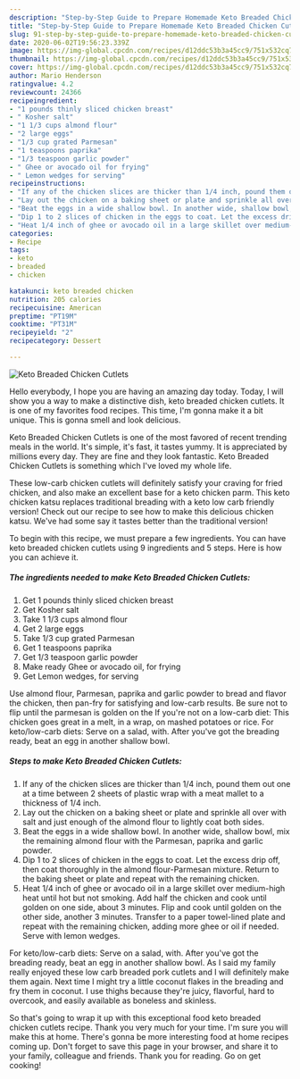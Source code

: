 ```yaml
---
description: "Step-by-Step Guide to Prepare Homemade Keto Breaded Chicken Cutlets"
title: "Step-by-Step Guide to Prepare Homemade Keto Breaded Chicken Cutlets"
slug: 91-step-by-step-guide-to-prepare-homemade-keto-breaded-chicken-cutlets
date: 2020-06-02T19:56:23.339Z
image: https://img-global.cpcdn.com/recipes/d12ddc53b3a45cc9/751x532cq70/keto-breaded-chicken-cutlets-recipe-main-photo.jpg
thumbnail: https://img-global.cpcdn.com/recipes/d12ddc53b3a45cc9/751x532cq70/keto-breaded-chicken-cutlets-recipe-main-photo.jpg
cover: https://img-global.cpcdn.com/recipes/d12ddc53b3a45cc9/751x532cq70/keto-breaded-chicken-cutlets-recipe-main-photo.jpg
author: Mario Henderson
ratingvalue: 4.2
reviewcount: 24366
recipeingredient:
- "1 pounds thinly sliced chicken breast"
- " Kosher salt"
- "1 1/3 cups almond flour"
- "2 large eggs"
- "1/3 cup grated Parmesan"
- "1 teaspoons paprika"
- "1/3 teaspoon garlic powder"
- " Ghee or avocado oil for frying"
- " Lemon wedges for serving"
recipeinstructions:
- "If any of the chicken slices are thicker than 1/4 inch, pound them out one at a time between 2 sheets of plastic wrap with a meat mallet to a thickness of 1/4 inch."
- "Lay out the chicken on a baking sheet or plate and sprinkle all over with salt and just enough of the almond flour to lightly coat both sides."
- "Beat the eggs in a wide shallow bowl. In another wide, shallow bowl, mix the remaining almond flour with the Parmesan, paprika and garlic powder."
- "Dip 1 to 2 slices of chicken in the eggs to coat. Let the excess drip off, then coat thoroughly in the almond flour-Parmesan mixture. Return to the baking sheet or plate and repeat with the remaining chicken."
- "Heat 1/4 inch of ghee or avocado oil in a large skillet over medium-high heat until hot but not smoking. Add half the chicken and cook until golden on one side, about 3 minutes. Flip and cook until golden on the other side, another 3 minutes. Transfer to a paper towel-lined plate and repeat with the remaining chicken, adding more ghee or oil if needed. Serve with lemon wedges."
categories:
- Recipe
tags:
- keto
- breaded
- chicken

katakunci: keto breaded chicken 
nutrition: 205 calories
recipecuisine: American
preptime: "PT19M"
cooktime: "PT31M"
recipeyield: "2"
recipecategory: Dessert

---
```



![Keto Breaded Chicken Cutlets](https://img-global.cpcdn.com/recipes/d12ddc53b3a45cc9/751x532cq70/keto-breaded-chicken-cutlets-recipe-main-photo.jpg)

Hello everybody, I hope you are having an amazing day today. Today, I will show you a way to make a distinctive dish, keto breaded chicken cutlets. It is one of my favorites food recipes. This time, I'm gonna make it a bit unique. This is gonna smell and look delicious.

Keto Breaded Chicken Cutlets is one of the most favored of recent trending meals in the world. It's simple, it's fast, it tastes yummy. It is appreciated by millions every day. They are fine and they look fantastic. Keto Breaded Chicken Cutlets is something which I've loved my whole life.

These low-carb chicken cutlets will definitely satisfy your craving for fried chicken, and also make an excellent base for a keto chicken parm. This keto chicken katsu replaces traditional breading with a keto low carb friendly version! Check out our recipe to see how to make this delicious chicken katsu. We&#39;ve had some say it tastes better than the traditional version!


To begin with this recipe, we must prepare a few ingredients. You can have keto breaded chicken cutlets using 9 ingredients and 5 steps. Here is how you can achieve it.

<!--inarticleads1-->

##### The ingredients needed to make Keto Breaded Chicken Cutlets:

1. Get 1 pounds thinly sliced chicken breast
1. Get  Kosher salt
1. Take 1 1/3 cups almond flour
1. Get 2 large eggs
1. Take 1/3 cup grated Parmesan
1. Get 1 teaspoons paprika
1. Get 1/3 teaspoon garlic powder
1. Make ready  Ghee or avocado oil, for frying
1. Get  Lemon wedges, for serving


Use almond flour, Parmesan, paprika and garlic powder to bread and flavor the chicken, then pan-fry for satisfying and low-carb results. Be sure not to flip until the parmesan is golden on the If you&#39;re not on a low-carb diet: This chicken goes great in a melt, in a wrap, on mashed potatoes or rice. For keto/low-carb diets: Serve on a salad, with. After you&#39;ve got the breading ready, beat an egg in another shallow bowl. 

<!--inarticleads2-->

##### Steps to make Keto Breaded Chicken Cutlets:

1. If any of the chicken slices are thicker than 1/4 inch, pound them out one at a time between 2 sheets of plastic wrap with a meat mallet to a thickness of 1/4 inch.
1. Lay out the chicken on a baking sheet or plate and sprinkle all over with salt and just enough of the almond flour to lightly coat both sides.
1. Beat the eggs in a wide shallow bowl. In another wide, shallow bowl, mix the remaining almond flour with the Parmesan, paprika and garlic powder.
1. Dip 1 to 2 slices of chicken in the eggs to coat. Let the excess drip off, then coat thoroughly in the almond flour-Parmesan mixture. Return to the baking sheet or plate and repeat with the remaining chicken.
1. Heat 1/4 inch of ghee or avocado oil in a large skillet over medium-high heat until hot but not smoking. Add half the chicken and cook until golden on one side, about 3 minutes. Flip and cook until golden on the other side, another 3 minutes. Transfer to a paper towel-lined plate and repeat with the remaining chicken, adding more ghee or oil if needed. Serve with lemon wedges.


For keto/low-carb diets: Serve on a salad, with. After you&#39;ve got the breading ready, beat an egg in another shallow bowl. As I said my family really enjoyed these low carb breaded pork cutlets and I will definitely make them again. Next time I might try a little coconut flakes in the breading and fry them in coconut. I use thighs because they&#39;re juicy, flavorful, hard to overcook, and easily available as boneless and skinless. 

So that's going to wrap it up with this exceptional food keto breaded chicken cutlets recipe. Thank you very much for your time. I'm sure you will make this at home. There's gonna be more interesting food at home recipes coming up. Don't forget to save this page in your browser, and share it to your family, colleague and friends. Thank you for reading. Go on get cooking!
